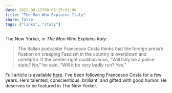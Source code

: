 ```yaml
---
date: 2022-09-23T08:05:25+01:00
title: "The Man Who Explains Italy"
share: false
tags: ["links", "italy"]
---
```

The New Yorker, in *The Man Who Explains Italy*:

> The Italian podcaster Francesco Costa thinks that the foreign press’s
> fixation on creeping Fascism in the country is overblown and unhelpful. If
> the center-right coalition wins, “Will Italy be a police state? No,” he said.
> “Will it be very badly run? Yes.”

Full article is available
[here](https://www.newyorker.com/culture/persons-of-interest/the-man-who-explains-italy).
I've been following Francesco Costa for a few years. He's talented,
conscientious, brilliant, and gifted with good humor. He deserves to be
featured in The New Yorker.

